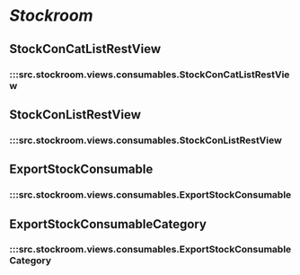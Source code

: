 # ***Stockroom***

##

## StockConCatListRestView
### :::src.stockroom.views.consumables.StockConCatListRestView

## StockConListRestView
### :::src.stockroom.views.consumables.StockConListRestView

## ExportStockConsumable
### :::src.stockroom.views.consumables.ExportStockConsumable

## ExportStockConsumableCategory
### :::src.stockroom.views.consumables.ExportStockConsumableCategory
